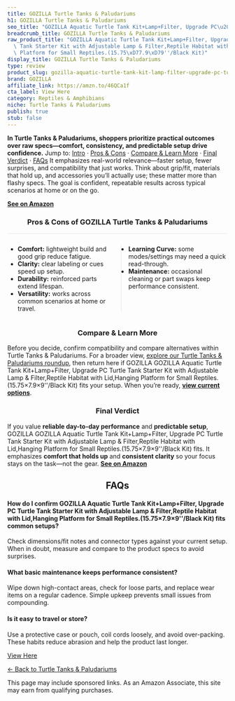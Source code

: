 ```yaml
---
title: GOZILLA Turtle Tanks & Paludariums
h1: GOZILLA Turtle Tanks & Paludariums
seo_title: "GOZILLA Aquatic Turtle Tank Kit+Lamp+Filter, Upgrade PC\u2026"
breadcrumb_title: GOZILLA Turtle Tanks & Paludariums
raw_product_title: "GOZILLA Aquatic Turtle Tank Kit+Lamp+Filter, Upgrade PC Turtle\
  \ Tank Starter Kit with Adjustable Lamp & Filter,Reptile Habitat with Lid,Hanging\
  \ Platform for Small Reptiles.(15.75\xD77.9\xD79''/Black Kit)"
display_title: GOZILLA Turtle Tanks & Paludariums
type: review
product_slug: gozilla-aquatic-turtle-tank-kit-lamp-filter-upgrade-pc-turtle-tank-star-e6ce263b
brand: GOZILLA
affiliate_link: https://amzn.to/46QCa1f
cta_label: View Here
category: Reptiles & Amphibians
niche: Turtle Tanks & Paludariums
publish: true
stub: false
---
```


<div id="intro" class="full-width"><p><strong>In Turtle Tanks & Paludariums, shoppers prioritize practical outcomes over raw specs&mdash;comfort, consistency, and predictable setup drive confidence.</strong> Jump to: <a href="#intro">Intro</a> · <a href="#pros-cons">Pros &amp; Cons</a> · <a href="#compare-more">Compare &amp; Learn More</a> · <a href="#verdict">Final Verdict</a> · <a href="#faqs">FAQs</a> It emphasizes real-world relevance&mdash;faster setup, fewer surprises, and compatibility that just works. Think about grip/fit, materials that hold up, and accessories you’ll actually use; these matter more than flashy specs. The goal is confident, repeatable results across typical scenarios at home or on the go.</p><p><a href="https://amzn.to/46QCa1f" rel="nofollow sponsored noopener" target="_blank"><strong>See on Amazon</strong></a></p></div>
<h3 id="pros-cons" style="text-align:center;">Pros &amp; Cons of GOZILLA Turtle Tanks & Paludariums</h3>
<div class="pc-grid" style="display:grid;grid-template-columns:1fr 1fr;gap:16px;border-top:1px solid #e5e7eb;padding-top:12px;">
  <ul>
    <li><strong>Comfort:</strong> lightweight build and good grip reduce fatigue.</li>
    <li><strong>Clarity:</strong> clear labeling or cues speed up setup.</li>
    <li><strong>Durability:</strong> reinforced parts extend lifespan.</li>
    <li><strong>Versatility:</strong> works across common scenarios at home or travel.</li>
  </ul>
  <ul style="border-left:1px solid #e5e7eb;padding-left:16px;">
    <li><strong>Learning Curve:</strong> some modes/settings may need a quick read-through.</li>
    <li><strong>Maintenance:</strong> occasional cleaning or part swaps keep performance consistent.</li>
  </ul>
</div>


<h3 id="compare-more" style="text-align:center;">Compare &amp; Learn More</h3>
<p>Before you decide, confirm compatibility and compare alternatives within Turtle Tanks & Paludariums. For a broader view, <a href="#">explore our Turtle Tanks & Paludariums roundup</a>, then return here if GOZILLA GOZILLA Aquatic Turtle Tank Kit+Lamp+Filter, Upgrade PC Turtle Tank Starter Kit with Adjustable Lamp & Filter,Reptile Habitat with Lid,Hanging Platform for Small Reptiles.(15.75×7.9×9''/Black Kit) fits your setup. When you’re ready, <a href="https://amzn.to/46QCa1f" rel="nofollow sponsored noopener" target="_blank"><strong>view current options</strong></a>.</p>

<h3 id="verdict" style="text-align:center;">Final Verdict</h3>
<p>If you value <strong>reliable day-to-day performance</strong> and <strong>predictable setup</strong>, GOZILLA GOZILLA Aquatic Turtle Tank Kit+Lamp+Filter, Upgrade PC Turtle Tank Starter Kit with Adjustable Lamp & Filter,Reptile Habitat with Lid,Hanging Platform for Small Reptiles.(15.75×7.9×9''/Black Kit) fits. It emphasizes <strong>comfort that holds up</strong> and <strong>consistent clarity</strong> so your focus stays on the task&mdash;not the gear. <a href="https://amzn.to/46QCa1f" rel="nofollow sponsored noopener" target="_blank"><strong>See on Amazon</strong></a></p>

<h2 id="faqs" style="text-align:center;">FAQs</h2>
<h4><strong>How do I confirm GOZILLA Aquatic Turtle Tank Kit+Lamp+Filter, Upgrade PC Turtle Tank Starter Kit with Adjustable Lamp & Filter,Reptile Habitat with Lid,Hanging Platform for Small Reptiles.(15.75×7.9×9''/Black Kit) fits common setups?</strong></h4>
<p>Check dimensions/fit notes and connector types against your current setup. When in doubt, measure and compare to the product specs to avoid surprises.</p>
<h4><strong>What basic maintenance keeps performance consistent?</strong></h4>
<p>Wipe down high-contact areas, check for loose parts, and replace wear items on a regular cadence. Simple upkeep prevents small issues from compounding.</p>
<h4><strong>Is it easy to travel or store?</strong></h4>
<p>Use a protective case or pouch, coil cords loosely, and avoid over-packing. These habits reduce abrasion and help the product last longer.</p>

<p><a class="btn" href="https://amzn.to/46QCa1f" target="_blank" rel="nofollow sponsored noopener">View Here</a></p>
<p><a href="/roundups/reptiles-amphibians/turtle-tanks-paludariums/">← Back to Turtle Tanks & Paludariums</a></p>
<aside class="disclosure">This page may include sponsored links. As an Amazon Associate, this site may earn from qualifying purchases.</aside>
